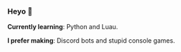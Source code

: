 ### Heyo 👋

**Currently learning**: Python and Luau.

**I prefer making**: Discord bots and stupid console games.
